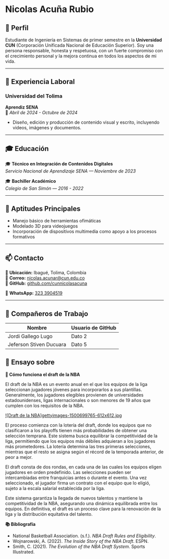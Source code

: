# Nicolas Acuña Rubio

## 📌 Perfil
Estudiante de Ingeniería en Sistemas de primer semestre en la **Universidad CUN** (Corporación Unificada Nacional de Educación Superior).
Soy una persona responsable, honesta y respetuosa, con un fuerte compromiso con el crecimiento personal y la mejora continua en todos los aspectos de mi vida.

---

## 💼 Experiencia Laboral

### **Universidad del Tolima**  
**Aprendiz SENA**  
📅 *Abril de 2024 - Octubre de 2024*  
- Diseño, edición y producción de contenido visual y escrito, incluyendo videos, imágenes y documentos.

---

## 🎓 Educación

🎓 **Técnico en Integración de Contenidos Digitales**  
*Servicio Nacional de Aprendizaje SENA — Noviembre de 2023*

🎓 **Bachiller Académico**  
*Colegio de San Simón — 2016 - 2022*

---

## 🚀 Aptitudes Principales
- Manejo básico de herramientas ofimáticas
- Modelado 3D para videojuegos
- Incorporación de dispositivos multimedia como apoyo a los procesos formativos

---

## 📫 Contacto

📍 **Ubicación:** Ibagué, Tolima, Colombia  
📧 **Correo:** [nicolas.acunar@cun.edu.co](mailto:nicolas.acunar@cun.edu.co)  
🔗 **GitHub:** [github.com/cunnicolasacuna](https://github.com/cunnicolasacuna)

📱 **WhatsApp:** [323 3904519](tel:3233904519)

---

## 👥 Compañeros de Trabajo

| Nombre                  | Usuario de GitHub     |
|----------               |-----------------------|
| Jordi Gallego Lugo      | Dato 2                |
| Jeferson Stiven Ducuara | Dato 5                |

## 📝 Ensayo sobre

**🏀 Cómo funciona el draft de la NBA**

El draft de la NBA es un evento anual en el que los equipos de la liga seleccionan jugadores jóvenes para incorporarlos a sus plantillas. Generalmente, los jugadores elegibles provienen de universidades estadounidenses, ligas internacionales o son menores de 19 años que cumplen con los requisitos de la NBA.

[![Draft de la NBA]gettyimages-1500699765-612x612.jpg](https://media.gettyimages.com/id/1500699765/es/foto/new-york-new-york-the-top-prospects-pose-on-stage-prior-to-the-first-round-of-the-2023-nba.jpg?s=612x612&w=gi&k=20&c=42gzy5FQarhUMxFqRPgGDGGGI6aDh0Hw8vnIPnf-Wos=)

El proceso comienza con la lotería del draft, donde los equipos que no clasificaron a los playoffs tienen más probabilidades de obtener una selección temprana. Este sistema busca equilibrar la competitividad de la liga, permitiendo que los equipos más débiles adquieran a los jugadores más prometedores. La lotería determina las tres primeras selecciones, mientras que el resto se asigna según el récord de la temporada anterior, de peor a mejor.

El draft consta de dos rondas, en cada una de las cuales los equipos eligen jugadores en orden predefinido. Las selecciones pueden ser intercambiadas entre franquicias antes o durante el evento. Una vez seleccionado, el jugador firma un contrato con el equipo que lo eligió, sujeto a la escala salarial establecida por la liga.

Este sistema garantiza la llegada de nuevos talentos y mantiene la competitividad de la NBA, asegurando una dinámica equilibrada entre los equipos. En definitiva, el draft es un proceso clave para la renovación de la liga y la distribución equitativa del talento.

**📚 Bibliografía**

- National Basketball Association. (s.f.). *NBA Draft Rules and Eligibility*.
- Wojnarowski, A. (2022). *The Inside Story of the NBA Draft*. ESPN.
- Smith, C. (2021). *The Evolution of the NBA Draft System*. Sports Illustrated.
